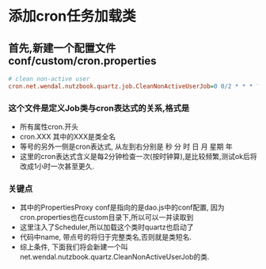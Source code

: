 # 添加cron任务加载类

## 首先,新建一个配置文件 conf/custom/cron.properties

```ini
# clean non-active user
cron.net.wendal.nutzbook.quartz.job.CleanNonActiveUserJob=0 0/2 * * * ?
```

### 这个文件是定义Job类与cron表达式的关系,格式是

* 所有属性cron.开头
* cron.XXX 其中的XXX是类全名
* 等号的另外一侧是cron表达式, 从左到右分别是 秒 分 时 日 月 星期 年
* 这里的cron表达式含义是每2分钟检查一次(按时钟算),是比较频繁,测试ok后将改成1小时一次甚至更久.

### 关键点

* 其中的PropertiesProxy conf是指向的是dao.js中的conf配置, 因为cron.properties也在custom目录下,所以可以一并读取到
* 这里注入了Scheduler,所以加载这个类时quartz也启动了
* 代码中name, 带点号的将归于完整类名,否则就是类短名.
* 综上条件, 下面我们将会新建一个叫net.wendal.nutzbook.quartz.CleanNonActiveUserJob的类.